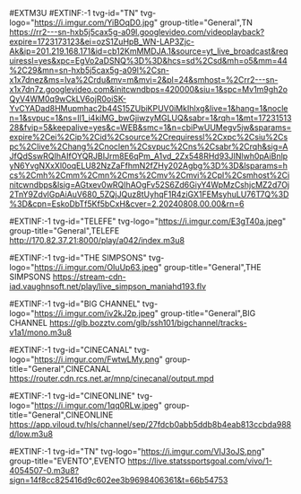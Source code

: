 #EXTM3U
#EXTINF:-1 tvg-id="TN" tvg-logo="https://i.imgur.com/YiBOqD0.jpg" group-title="General",TN 
https://rr2---sn-hxb5j5cax5g-a09l.googlevideo.com/videoplayback?expire=1723173123&ei=ozS1ZuHpB_WN-LAP3Zjc-Ak&ip=201.219.168.171&id=cb12KmMMDJA.1&source=yt_live_broadcast&requiressl=yes&xpc=EgVo2aDSNQ%3D%3D&hcs=sd%2Csd&mh=o5&mm=44%2C29&mn=sn-hxb5j5cax5g-a09l%2Csn-x1x7dnez&ms=lva%2Crdu&mv=m&mvi=2&pl=24&smhost=%2Crr2---sn-x1x7dn7z.googlevideo.com&initcwndbps=420000&siu=1&spc=Mv1m9gh2oQyV4WM0q9wCkLV6ojR0oiSK-YvCYADad8HMupmhac2b44S15ZUbiKPUV0iMkIhlxg&live=1&hang=1&noclen=1&svpuc=1&ns=Il1_i4kiMG_bwGjiwzyMGLUQ&sabr=1&rqh=1&mt=1723151328&fvip=5&keepalive=yes&c=WEB&smc=1&n=cbiPwUUMegv5jw&sparams=expire%2Cei%2Cip%2Cid%2Csource%2Crequiressl%2Cxpc%2Csiu%2Cspc%2Clive%2Chang%2Cnoclen%2Csvpuc%2Cns%2Csabr%2Crqh&sig=AJfQdSswRQIhAIfOYQRJBIJrm8E6qPm_A1vd_2Zx548RHd93JINlwh0pAiBnlpyN6YvgNXxXl0oqELU82NzZaFfhmN2fZHy202Agbg%3D%3D&lsparams=hcs%2Cmh%2Cmm%2Cmn%2Cms%2Cmv%2Cmvi%2Cpl%2Csmhost%2Cinitcwndbps&lsig=AGtxev0wRQIhAOgFv52S6Zd6GiyY4WpMzCshjcMZ2d7Oj2TnY9ZdvlGpAiAuV680_5ZQjJQuz8tUyhqF1R4ziGX1FEMsyhuLU76T7Q%3D%3D&cpn=EskoDbTf5Kf5bCxH&cver=2.20240808.00.00&rn=6

#EXTINF:-1 tvg-id="TELEFE" tvg-logo="https://i.imgur.com/E3gT40a.jpeg" group-title="General",TELEFE 
http://170.82.37.21:8000/play/a042/index.m3u8

#EXTINF:-1 tvg-id="THE SIMPSONS" tvg-logo="https://i.imgur.com/OIuUp63.jpeg" group-title="General",THE SIMPSONS
https://stream-cdn-iad.vaughnsoft.net/play/live_simpson_maniahd193.flv

#EXTINF:-1 tvg-id="BIG CHANNEL" tvg-logo="https://i.imgur.com/iv2kJ2p.jpeg" group-title="General",BIG CHANNEL
https://glb.bozztv.com/glb/ssh101/bigchannel/tracks-v1a1/mono.m3u8

#EXTINF:-1 tvg-id="CINECANAL" tvg-logo="https://i.imgur.com/FwtwLMy.png" group-title="General",CINECANAL 
https://router.cdn.rcs.net.ar/mnp/cinecanal/output.mpd

#EXTINF:-1 tvg-id="CINEONLINE" tvg-logo="https://i.imgur.com/1qq0RLw.jpeg" group-title="General",CINEONLINE
https://app.viloud.tv/hls/channel/sep/27fdcb0abb5ddb8b4eab813ccbda988d/low.m3u8

#EXTINF:-1 tvg-id="TN" tvg-logo="https://i.imgur.com/VIJ3oJS.png" group-title="EVENTO",EVENTO
https://live.statssportsgoal.com/vivo/1-4054507-0.m3u8?sign=14f8cc825416d9c602ee3b9698406361&t=66b54753



